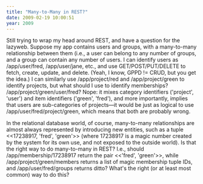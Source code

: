 ```yaml
---
title: "Many-to-Many in REST?"
date: 2009-02-19 10:00:51
year: 2009
---
```

Still trying to wrap my head around REST, and have a question for the lazyweb.  Suppose my app contains users and groups, with a many-to-many relationship between them (i.e., a user can belong to any number of groups, and a group can contain any number of users.  I can identify users as /app/user/fred, /app/user/jane, etc., and use GET/POST/PUT/DELETE to fetch, create, update, and delete.  (Yeah, I know, GPPD != CRUD, but you get the idea.)  I can similarly use /app/project/red and /app/project/green to identify projects, but what should I use to identify memberships?  /app/project/green/user/fred?  Nope: it mixes category identifiers ('project', 'user') and item identifiers ('green', 'fred'), and more importantly, implies that users are sub-categories of projects—it would be just as logical to use /app/user/fred/project/green, which means that both are probably wrong.

In the relational database world, of course, many-to-many relationships are almost always represented by introducing new entities, such as a tuple &lt;&lt;17238917, 'fred', 'green'&gt;&gt; (where 17238917 is a magic number created by the system for its own use, and not exposed to the outside world).  Is that the right way to do many-to-many in REST?  I.e., should /app/membership/17238917 return the pair &lt;&lt;'fred', 'green'&gt;&gt;, while /app/project/green/members returns a list of magic membership tuple IDs, and /app/user/fred/groups returns ditto?  What's the right (or at least most common) way to do this?
